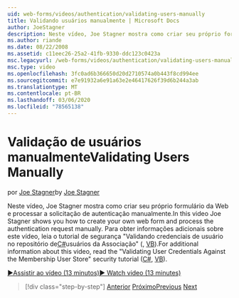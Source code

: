 ```yaml
---
uid: web-forms/videos/authentication/validating-users-manually
title: Validando usuários manualmente | Microsoft Docs
author: JoeStagner
description: Neste vídeo, Joe Stagner mostra como criar seu próprio formulário da Web e processar a solicitação de autenticação manualmente. Para obter informações adicionais sobre este vi...
ms.author: riande
ms.date: 08/22/2008
ms.assetid: c11eec26-25a2-41fb-9330-ddc123c0423a
msc.legacyurl: /web-forms/videos/authentication/validating-users-manually
msc.type: video
ms.openlocfilehash: 3fc0ad6b366650d20d2710574a0b443f8cd994ee
ms.sourcegitcommit: e7e91932a6e91a63e2e46417626f39d6b244a3ab
ms.translationtype: MT
ms.contentlocale: pt-BR
ms.lasthandoff: 03/06/2020
ms.locfileid: "78565138"
---
```

# <a name="validating-users-manually"></a><span data-ttu-id="ad52e-104">Validação de usuários manualmente</span><span class="sxs-lookup"><span data-stu-id="ad52e-104">Validating Users Manually</span></span>

<span data-ttu-id="ad52e-105">por [Joe Stagner](https://github.com/JoeStagner)</span><span class="sxs-lookup"><span data-stu-id="ad52e-105">by [Joe Stagner](https://github.com/JoeStagner)</span></span>

<span data-ttu-id="ad52e-106">Neste vídeo, Joe Stagner mostra como criar seu próprio formulário da Web e processar a solicitação de autenticação manualmente.</span><span class="sxs-lookup"><span data-stu-id="ad52e-106">In this video Joe Stagner shows you how to create your own web form and process the authentication request manually.</span></span> <span data-ttu-id="ad52e-107">Para obter informações adicionais sobre este vídeo, leia o tutorial de segurança "Validando credenciais de usuário no repositório de[C#](../../overview/older-versions-security/membership/validating-user-credentials-against-the-membership-user-store-cs.md)usuários da Associação" (, [VB](../../overview/older-versions-security/membership/validating-user-credentials-against-the-membership-user-store-vb.md)).</span><span class="sxs-lookup"><span data-stu-id="ad52e-107">For additional information about this video, read the "Validating User Credentials Against the Membership User Store" security tutorial ([C#](../../overview/older-versions-security/membership/validating-user-credentials-against-the-membership-user-store-cs.md), [VB](../../overview/older-versions-security/membership/validating-user-credentials-against-the-membership-user-store-vb.md)).</span></span>

[<span data-ttu-id="ad52e-108">&#9654;Assistir ao vídeo (13 minutos)</span><span class="sxs-lookup"><span data-stu-id="ad52e-108">&#9654; Watch video (13 minutes)</span></span>](https://channel9.msdn.com/Blogs/ASP-NET-Site-Videos/validating-users-manually)

> [!div class="step-by-step"]
> <span data-ttu-id="ad52e-109">[Anterior](creating-user-accounts-programmatically.md)
> [Próximo](validating-users-with-the-login-control.md)</span><span class="sxs-lookup"><span data-stu-id="ad52e-109">[Previous](creating-user-accounts-programmatically.md)
[Next](validating-users-with-the-login-control.md)</span></span>
